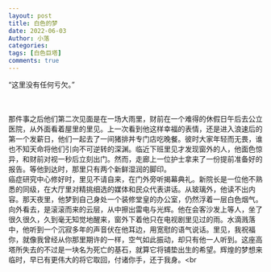 ```yaml
---
layout: post
title: 白色的梦
date: 2022-06-03
Author: 小落
categories: 
tags: [白色巨塔]
comments: true
--- 
```

“这里没有任何亏欠。”
<!-- more -->
<br><br>
那件事之后他们第二次见面是在一场大雨里，财前在一个难得的休假日午后去公立医院，从外面看着屋里的里见。上一次看到他这样幸福的表情，还是进入浪速后的第一个发薪日，他们一起去了一间猪排丼专门店吃晚餐。彼时大家年轻而无畏，谁也不知天命将他们引向不可逆转的深渊。临近下班里见才发现窗外的人，他面色惊异，和财前对视一秒后立刻出门。然而，走廊上一位护士拿来了一份提前准备好的报告。等他到达时，那里只有两个新鲜湿润的脚印。<br>
癌症研究中心修好时，里见不请自来，在门外旁听揭幕典礼。新院长是一位他不熟悉的同级，在大厅里对精挑细选的媒体和民众代表讲话。从玻璃外，他读不出内容。那天夜里，他梦到自己身处一个装修堂皇的办公室，仍然浮着一层白色烟气。向外看去，是滚滚而来的云层，从中擦出雷电与光辉。他在会客沙发上等人，坐了很久很久，久到毫无知觉地醒来，窗外下着他只在电视剧里见过的雨。水滴溅落中，他听到一个沉寂多年的声音伏在他耳边，用宽慰的语气说话。里见，我祝福你，就像我曾经从你那里期许的一样，空气如此振动，却只有他一人听到。这座高塔所失去的不过是一块名为死亡的基石，就算它将铺垫出生的希望。辉煌的梦想来临时，早已有更伟大的将它取回，付诸你手，还于我身。<br
